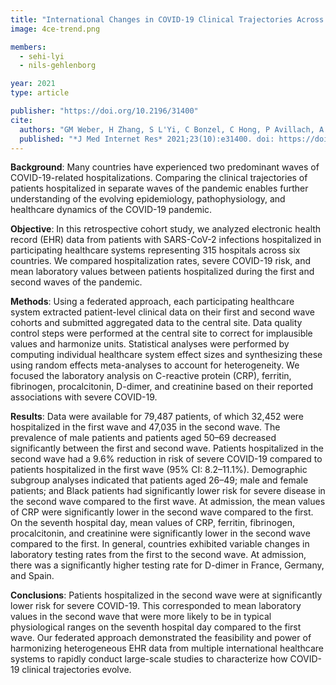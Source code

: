 ```yaml
---
title: "International Changes in COVID-19 Clinical Trajectories Across 315 Hospitals and 6 Countries: a 4CE Consortium Study"
image: 4ce-trend.png

members:
  - sehi-lyi
  - nils-gehlenborg

year: 2021
type: article

publisher: "https://doi.org/10.2196/31400"
cite:
  authors: "GM Weber, H Zhang, S L'Yi, C Bonzel, C Hong, P Avillach, A Gutiérrez-Sacristán, N Palmer, A Tan, X Wang, W Yuan, N Gehlenborg, A Alloni, D Amendola, A Bellasi, R Bellazzi, M Beraghi, M Bucalo, L Chiovato, K Cho, A Dagliati, H Estiri, R Follett, N García-Barrio, D Hanauer, D Henderson, Y Ho, J Holmes, M Hutch, R Kavuluru, K Kirchoff, J Klann, A Krishnamurthy, T Le, M Liu, N Loh, S Lozano-Zahonero, Y Luo, S Maidlow, A Makoudjou, A Malovini, B Moal, M Morris, D Mowery, S Murphy, A Neuraz, K Ngiam, M Okoshi, G Omenn, L Patel, M Pedrera-Jiménez, R Prudente, M Samayamuthu, J Sanz, E Schriver, P Schubert, P Serrano-Balazote, B Tan, S Tanni, V Tibollo, S Visweswaran, K Wagholikar, Z Xia, D Zoeller, 4CE Consortium, I Kohane, T Cai, A South, G Brat"
  published: "*J Med Internet Res* 2021;23(10):e31400. doi: https://doi.org/10.2196/31400"
---
```

**Background**: Many countries have experienced two predominant waves of COVID-19-related hospitalizations. Comparing the clinical trajectories of patients hospitalized in separate waves of the pandemic enables further understanding of the evolving epidemiology, pathophysiology, and healthcare dynamics of the COVID-19 pandemic.

**Objective**: In this retrospective cohort study, we analyzed electronic health record (EHR) data from patients with SARS-CoV-2 infections hospitalized in participating healthcare systems representing 315 hospitals across six countries. We compared hospitalization rates, severe COVID-19 risk, and mean laboratory values between patients hospitalized during the first and second waves of the pandemic.

**Methods**: Using a federated approach, each participating healthcare system extracted patient-level clinical data on their first and second wave cohorts and submitted aggregated data to the central site. Data quality control steps were performed at the central site to correct for implausible values and harmonize units. Statistical analyses were performed by computing individual healthcare system effect sizes and synthesizing these using random effects meta-analyses to account for heterogeneity. We focused the laboratory analysis on C-reactive protein (CRP), ferritin, fibrinogen, procalcitonin, D-dimer, and creatinine based on their reported associations with severe COVID-19.

**Results**: Data were available for 79,487 patients, of which 32,452 were hospitalized in the first wave and 47,035 in the second wave. The prevalence of male patients and patients aged 50–69 decreased significantly between the first and second wave. Patients hospitalized in the second wave had a 9.6% reduction in risk of severe COVID-19 compared to patients hospitalized in the first wave (95% CI: 8.2–11.1%). Demographic subgroup analyses indicated that patients aged 26–49; male and female patients; and Black patients had significantly lower risk for severe disease in the second wave compared to the first wave. At admission, the mean values of CRP were significantly lower in the second wave compared to the first. On the seventh hospital day, mean values of CRP, ferritin, fibrinogen, procalcitonin, and creatinine were significantly lower in the second wave compared to the first. In general, countries exhibited variable changes in laboratory testing rates from the first to the second wave. At admission, there was a significantly higher testing rate for D-dimer in France, Germany, and Spain.

**Conclusions**: Patients hospitalized in the second wave were at significantly lower risk for severe COVID-19. This corresponded to mean laboratory values in the second wave that were more likely to be in typical physiological ranges on the seventh hospital day compared to the first wave. Our federated approach demonstrated the feasibility and power of harmonizing heterogeneous EHR data from multiple international healthcare systems to rapidly conduct large-scale studies to characterize how COVID-19 clinical trajectories evolve.
